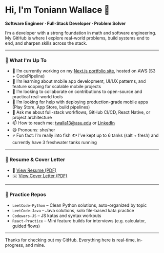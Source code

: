 # Hi, I'm Toniann Wallace 👋

**Software Engineer · Full-Stack Developer · Problem Solver**

I’m a developer with a strong foundation in math and software engineering. My GitHub is where I explore real-world problems, build systems end to end, and sharpen skills across the stack.

---

### 🚀 What I'm Up To

- 🔭 I’m currently working on my [Next.js portfolio site](http://tonidocs.com/), hosted on AWS (S3 + CodePipeline)
- 🌱 I’m learning about mobile app development, UI/UX patterns, and feature scoping for scalable mobile projects
- 👯 I’m looking to collaborate on contributions to open-source and practical real-world tools
- 🤔 I’m looking for help with deploying production-grade mobile apps (Play Store, App Store, build pipelines)
- 💬 Ask me about full-stack workflows, GitHub CI/CD, React Native, or project architecture
- 📫 How to reach me: [twalla13@asu.edu](mailto:twalla13@asu.edu) or [LinkedIn](https://www.linkedin.com/in/toniannwallace)
- 😄 Pronouns: she/her
- ⚡ Fun fact: I’m really into fish 🐟 I’ve kept up to 6 tanks (salt + fresh) and currently have 3 freshwater tanks running

---

### 🧳 Resume & Cover Letter

- 📄 [View Resume (PDF)](./Toni-Wallace-Developer.pdf)
- ✉️ [View Cover Letter (PDF)](./Toni-Wallace-Cover%20Letter.pdf)

---

### 📂 Practice Repos

- `LeetCode-Python` – Clean Python solutions, auto-organized by topic
- `LeetCode-Java` – Java solutions, solo file-based kata practice
- `Codewars-JS` – JS katas and syntax workouts
- `React-Practice` – Mini feature builds for interviews (e.g. calculator, guided flows)

---

Thanks for checking out my GitHub. Everything here is real-time, in-progress, and mine.
